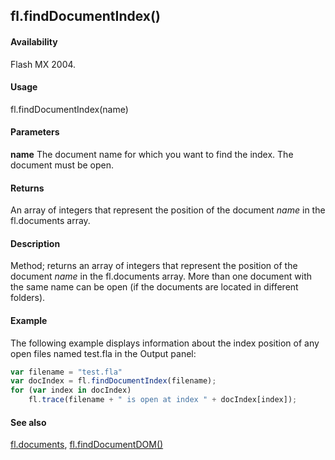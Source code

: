 ## fl.findDocumentIndex()

#### Availability

Flash MX 2004.

#### Usage

fl.findDocumentIndex(name)

#### Parameters

**name** The document name for which you want to find the index. The document must be open.

#### Returns

An array of integers that represent the position of the document *name* in the fl.documents array.

#### Description

Method; returns an array of integers that represent the position of the document *name* in the fl.documents array. More than one document with the same name can be open (if the documents are located in different folders).

#### Example

The following example displays information about the index position of any open files named test.fla in the Output panel:
```javascript
var filename = "test.fla"
var docIndex = fl.findDocumentIndex(filename);
for (var index in docIndex)
    fl.trace(filename + " is open at index " + docIndex[index]); 
```

#### See also

[fl.documents](../flash_object_(fl)/fl20.md), [fl.findDocumentDOM()](../flash_object_(fl)/fl25.md)
